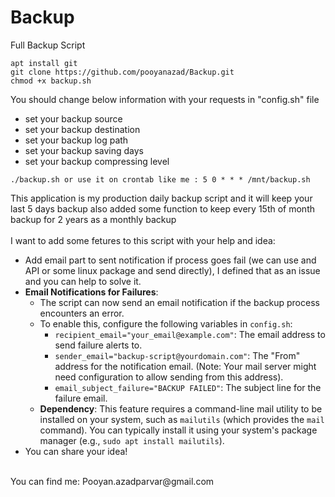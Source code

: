 # Backup
Full Backup Script</br>
```
apt install git
git clone https://github.com/pooyanazad/Backup.git
chmod +x backup.sh
```
You should change below information with your requests in "config.sh" file</br>
- set your backup source
- set your backup destination
- set your backup log path
- set your backup saving days
- set your backup compressing level</br>

```
./backup.sh or use it on crontab like me : 5 0 * * * /mnt/backup.sh
```

This application is my production daily backup script and it will keep your last 5 days backup also added some function to keep every 15th of month backup for 2 years as a monthly backup</br>
</br>
I want to add some fetures to this script with your help and idea:</br>

- Add email part to sent notification if process goes fail (we can use and API or some linux package and send directly), I defined that as an issue and you can help to solve it.
- **Email Notifications for Failures**:
  - The script can now send an email notification if the backup process encounters an error.
  - To enable this, configure the following variables in `config.sh`:
    - `recipient_email="your_email@example.com"`: The email address to send failure alerts to.
    - `sender_email="backup-script@yourdomain.com"`: The "From" address for the notification email. (Note: Your mail server might need configuration to allow sending from this address).
    - `email_subject_failure="BACKUP FAILED"`: The subject line for the failure email.
  - **Dependency**: This feature requires a command-line mail utility to be installed on your system, such as `mailutils` (which provides the `mail` command). You can typically install it using your system's package manager (e.g., `sudo apt install mailutils`).
- You can share your idea!</br>
</br>
You can find me: Pooyan.azadparvar@gmail.com </br>
